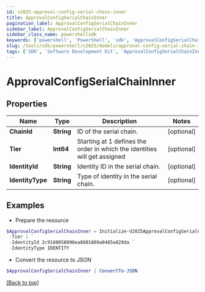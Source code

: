 ```yaml
---
id: v2025-approval-config-serial-chain-inner
title: ApprovalConfigSerialChainInner
pagination_label: ApprovalConfigSerialChainInner
sidebar_label: ApprovalConfigSerialChainInner
sidebar_class_name: powershellsdk
keywords: ['powershell', 'PowerShell', 'sdk', 'ApprovalConfigSerialChainInner', 'V2025ApprovalConfigSerialChainInner'] 
slug: /tools/sdk/powershell/v2025/models/approval-config-serial-chain-inner
tags: ['SDK', 'Software Development Kit', 'ApprovalConfigSerialChainInner', 'V2025ApprovalConfigSerialChainInner']
---
```



# ApprovalConfigSerialChainInner

## Properties

Name | Type | Description | Notes
------------ | ------------- | ------------- | -------------
**ChainId** | **String** | ID of the serial chain. | [optional] 
**Tier** | **Int64** | Starting at 1 defines the order in which the identities will get assigned | [optional] 
**IdentityId** | **String** | Identity ID in the serial chain. | [optional] 
**IdentityType** | **String** | Type of identity in the serial chain. | [optional] 

## Examples

- Prepare the resource
```powershell
$ApprovalConfigSerialChainInner = Initialize-V2025ApprovalConfigSerialChainInner  -ChainId 23dc206e-2a9e-4f98-93db-8d6e342cca18 `
 -Tier 1 `
 -IdentityId 2c9180858090ea8801809a0465e829da `
 -IdentityType IDENTITY
```

- Convert the resource to JSON
```powershell
$ApprovalConfigSerialChainInner | ConvertTo-JSON
```


[[Back to top]](#) 

